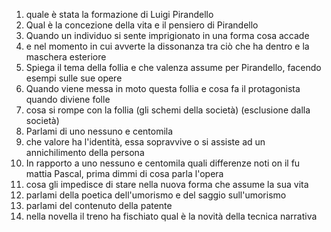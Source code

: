 
1) quale è stata la formazione di Luigi Pirandello
2) Qual è la concezione della vita e il pensiero di Pirandello
3) Quando un individuo si sente imprigionato in una forma cosa accade
4) e nel momento in cui avverte la dissonanza tra ciò che ha dentro e la maschera esteriore
5) Spiega il tema della follia e che valenza assume per Pirandello, facendo esempi sulle sue opere
6) Quando viene messa in moto questa follia e cosa fa il protagonista quando diviene folle
7) cosa si rompe con la follia (gli schemi della società) (esclusione dalla società)
8) Parlami di uno nessuno e centomila
9) che valore ha l'identità, essa sopravvive o si assiste ad un annichilimento della persona
10) In rapporto a uno nessuno e centomila quali differenze noti on il fu mattia Pascal, prima dimmi di cosa parla l'opera
11) cosa gli impedisce di stare nella nuova forma che assume la sua vita
12) parlami della poetica dell'umorismo e del saggio sull'umorismo
13) parlami del contenuto della patente
14) nella novella il treno ha fischiato qual è la novità della tecnica narrativa